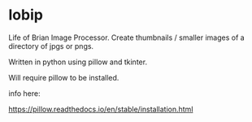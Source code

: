 # lobip
Life of Brian Image Processor.  Create thumbnails / smaller images of a directory of jpgs or pngs.

Written in python using pillow and tkinter.

Will require pillow to be installed.

info here:

https://pillow.readthedocs.io/en/stable/installation.html
